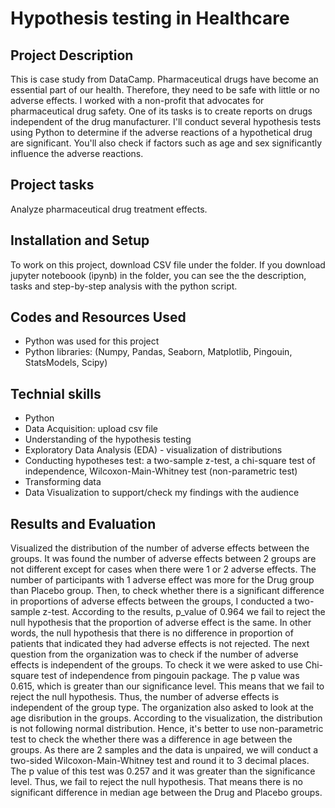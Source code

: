 # Hypothesis testing in Healthcare
## Project Description
This is case study from DataCamp. Pharmaceutical drugs have become an essential part of our health. Therefore, they need to be safe with little or no adverse effects.
I worked with a non-profit that advocates for pharmaceutical drug safety. One of its tasks is to create reports on drugs independent of the drug manufacturer. I'll conduct several hypothesis tests using Python to determine if the adverse reactions of a hypothetical drug are significant. You'll also check if factors such as age and sex significantly influence the adverse reactions.

## Project tasks
Analyze pharmaceutical drug treatment effects.

## Installation and Setup
To work on this project, download CSV file under the folder.
If you download jupyter noteboook (ipynb) in the folder, you can see the the description, tasks and step-by-step analysis with the python script. 

## Codes and Resources Used
 - Python was used for this project
 - Python libraries: (Numpy, Pandas, Seaborn, Matplotlib, Pingouin, StatsModels, Scipy)

## Technial skills 
- Python
- Data Acquisition: upload csv file
- Understanding of the hypothesis testing
- Exploratory Data Analysis (EDA) - visualization of distributions
- Conducting hypotheses test: a two-sample z-test, a chi-square test of independence, Wilcoxon-Main-Whitney test (non-parametric test)
- Transforming data
- Data Visualization to support/check my findings with the audience


## Results and Evaluation 
Visualized the distribution of the number of adverse effects between the groups. It was found the number of adverse effects between 2 groups are not different except for cases when there were 1 or 2 adverse effects. The number of participants with 1 adverse effect was more for the Drug group than Placebo group. Then, to check whether there is a significant difference in proportions of adverse effects between the groups, I conducted a two-sample z-test. According to the results, p_value of 0.964 we fail to reject the null hypothesis that the proportion of adverse effect is the same. In other words, the null hypothesis that there is no difference in proportion of patients that indicated they had adverse effects is not rejected. The next question from the organization was to check if the number of adverse effects is independent of the groups. To check it we were asked to use Chi-square test of independence from pingouin package. The p value was 0.615, which is greater than our significance level. This means that we fail to reject the null hypothesis. Thus, the number of adverse effects is independent of the group type. The organization also asked to look at the age disribution in the groups. According to the visualization, the distribution is not following normal distribution. Hence, it's better to use non-parametric test to check the whether there was a difference in age between the groups. As there are 2 samples and the data is unpaired, we will conduct a two-sided Wilcoxon-Main-Whitney test and round it to 3 decimal places. The p value of this test was 0.257 and it was greater than the significance level. Thus, we fail to reject the null hypothesis. That means there is no significant difference in median age between the Drug and Placebo groups. 

